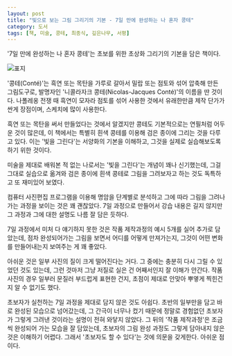 ```yaml
---
layout: post
title: "빛으로 보는 그림 그리기의 기본 - 7일 만에 완성하는 나 혼자 콩테"
category: 도서
tags: [책, 미술, 콩테, 최종식, 깊은나무, 서평]
---
```


'7일 만에 완성하는 나 혼자 콩테'는
초보를 위한 초상화 그리기의 기본을 담은 책이다.

![표지](https://lh3.googleusercontent.com/vYcI1HTq3qth4CkYzg7-V_7Vx5zqD9Bo9d7mrw1tma2bjWNbt3Qjn5VVfuofS5kGPC7j1I5egJhn_g=s480)

'콩테(Conté)'는 흑연 또는 목탄을 가루로 갈아서 밀랍 또는 점토와 섞어 압축해 만든 그림도구로,
발명자인 '니콜라자크 콩테(Nicolas-Jacques Conté)'의 이름을 딴 것이다.
나폴레옹 전쟁 때 흑연이 모자라 점토를 섞어 사용한 것에서 유래한만큼 제작 단가가 싼게 장점이며,
스케치에 많이 사용한다.

흑연 또는 목탄을 써서 만들었다는 것에서 알겠지만
콩테도 기본적으로는 연필처럼 어두운 것이 많은데,
이 책에서는 특별히 흰색 콩테를 이용해 검은 종이에 그리는 것을 다루고 있다.
이는 '빛을 그린다'는 서양화의 기본을 이해하고,
그것을 실제로 실습해보도록 하기 위한 것이다.

미술을 제대로 배워본 적 없는 나로서는 '빛을 그린다'는 개념이 꽤나 신기했는데,
그걸 그대로 실습으로 옮겨와 검은 종이에 흰색 콩테로 그림을 그려보자고 하는 것도 독특하고 또 재미있어 보였다.

컴퓨터 사진편집 프로그램을 이용해 명암을 단계별로 분석하고
그에 따라 그림을 그려나가는 과정을 보이는 것은 꽤 괜찮았다.
7일 과정으로 만들어서 강습 내용은 길지 않지만
그 과정과 그에 대한 설명도 나름 잘 담은 듯하다.

7일 과정에서 미처 다 얘기하지 못한 것은 작품 제작과정의 예시 5개를 실어 추가로 담았는데,
점차 완성되어가는 그림을 보면서 어디를 어떻게 만져가는지,
그것이 어떤 변화를 만들어내는지 보여주는 게 꽤 좋았다.

아쉬운 것은 일부 사진의 질이 크게 떨어진다는 거다.
그 중에는 충분히 다시 그릴 수 있었던 것도 있는데,
그런 것마저 그냥 저질로 실은 건 어째서인지 잘 이해가 안간다.
작품 사진의 경우 일부러 문질러 부드럽게 표현한 건지, 초점이 제대로 안맞아 뿌옇게 찍힌건지 알 수 없기도 했다.

초보자가 실천하는 7일 과정을 제대로 담지 않은 것도 아쉽다.
초반의 일부만을 담고 바로 완성된 모습으로 넘어갔는데,
그 간극이 너무나 컸기 때문에 정말로 경험없던 초보자가 그렇게 그려낸 것이라는 설명이 전혀 와닿지 않았다.
그 뒤의 '작품 제작과정'은 조금씩 완성되어 가는 모습을 잘 담았는데,
초보자의 그림 완성 과정도 그렇게 담아내지 않은 것은 이해하기 어렵다.
그래서 '초보자도 할 수 있다'는 것에 의문을 갖게한다.
아쉬운 점이다.
